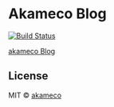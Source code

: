 # Akameco Blog
[![Build Status](https://travis-ci.org/akameco/blog.svg?branch=master)](https://travis-ci.org/akameco/blog)

[akameco Blog](https://akameco.github.io/blog/)

## License

MIT © [akameco](http://akameco.github.io)
